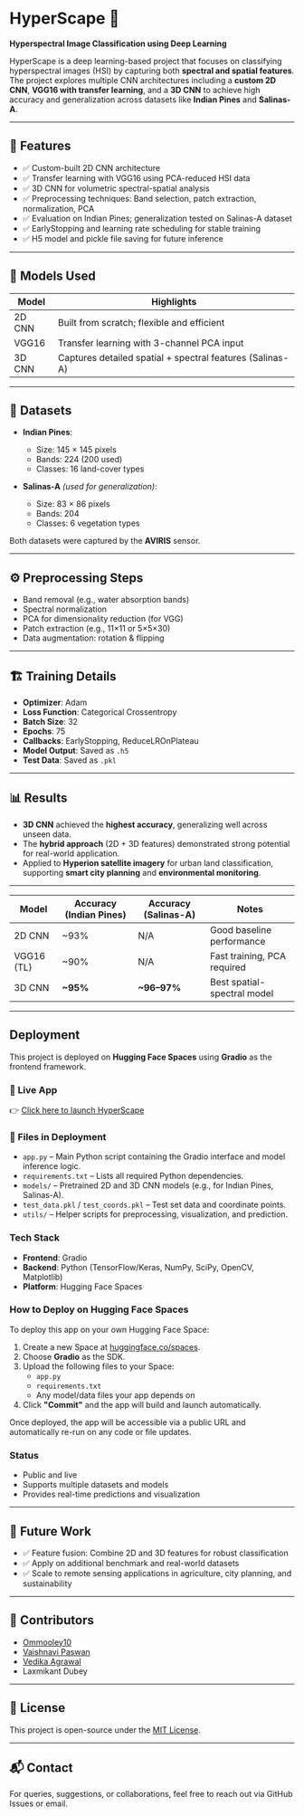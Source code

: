 # HyperScape 🚀  
**Hyperspectral Image Classification using Deep Learning**

HyperScape is a deep learning-based project that focuses on classifying hyperspectral images (HSI) by capturing both **spectral and spatial features**. The project explores multiple CNN architectures including a **custom 2D CNN**, **VGG16 with transfer learning**, and a **3D CNN** to achieve high accuracy and generalization across datasets like **Indian Pines** and **Salinas-A**.

---

## 📌 Features

- ✅ Custom-built 2D CNN architecture  
- ✅ Transfer learning with VGG16 using PCA-reduced HSI data  
- ✅ 3D CNN for volumetric spectral-spatial analysis  
- ✅ Preprocessing techniques: Band selection, patch extraction, normalization, PCA  
- ✅ Evaluation on Indian Pines; generalization tested on Salinas-A dataset  
- ✅ EarlyStopping and learning rate scheduling for stable training  
- ✅ H5 model and pickle file saving for future inference

---

## 🧠 Models Used

| Model         | Highlights                                                  |
|---------------|-------------------------------------------------------------|
| 2D CNN        | Built from scratch; flexible and efficient                  |
| VGG16         | Transfer learning with 3-channel PCA input                  |
| 3D CNN        | Captures detailed spatial + spectral features (Salinas-A)   |

---

## 📂 Datasets

- **Indian Pines**:  
  - Size: 145 × 145 pixels  
  - Bands: 224 (200 used)  
  - Classes: 16 land-cover types

- **Salinas-A** *(used for generalization)*:  
  - Size: 83 × 86 pixels  
  - Bands: 204  
  - Classes: 6 vegetation types

Both datasets were captured by the **AVIRIS** sensor.

---

## ⚙️ Preprocessing Steps

- Band removal (e.g., water absorption bands)
- Spectral normalization
- PCA for dimensionality reduction (for VGG)
- Patch extraction (e.g., 11×11 or 5×5×30)
- Data augmentation: rotation & flipping

---

## 🏗️ Training Details

- **Optimizer**: Adam  
- **Loss Function**: Categorical Crossentropy  
- **Batch Size**: 32  
- **Epochs**: 75  
- **Callbacks**: EarlyStopping, ReduceLROnPlateau  
- **Model Output**: Saved as `.h5`  
- **Test Data**: Saved as `.pkl`

---

## 📊 Results

- **3D CNN** achieved the **highest accuracy**, generalizing well across unseen data.
- The **hybrid approach** (2D + 3D features) demonstrated strong potential for real-world application.
- Applied to **Hyperion satellite imagery** for urban land classification, supporting **smart city planning** and **environmental monitoring**.

---

| Model      | Accuracy (Indian Pines) | Accuracy (Salinas-A) | Notes                       |
| ---------- | ----------------------- | -------------------- | --------------------------- |
| 2D CNN     | \~93%                   | N/A                  | Good baseline performance   |
| VGG16 (TL) | \~90%                   | N/A                  | Fast training, PCA required |
| 3D CNN     | **\~95%**               | **\~96–97%**         | Best spatial-spectral model |

---

## Deployment

This project is deployed on **Hugging Face Spaces** using **Gradio** as the frontend framework.

### 🔗 Live App

👉 [Click here to launch HyperScape](https://huggingface.co/spaces/Ommooley10/HyperScape)

### 📁 Files in Deployment

- `app.py` – Main Python script containing the Gradio interface and model inference logic.
- `requirements.txt` – Lists all required Python dependencies.
- `models/` – Pretrained 2D and 3D CNN models (e.g., for Indian Pines, Salinas-A).
- `test_data.pkl` / `test_coords.pkl` – Test set data and coordinate points.
- `utils/` – Helper scripts for preprocessing, visualization, and prediction.

### Tech Stack

- **Frontend**: Gradio
- **Backend**: Python (TensorFlow/Keras, NumPy, SciPy, OpenCV, Matplotlib)
- **Platform**: Hugging Face Spaces

### How to Deploy on Hugging Face Spaces

To deploy this app on your own Hugging Face Space:

1. Create a new Space at [huggingface.co/spaces](https://huggingface.co/spaces).
2. Choose **Gradio** as the SDK.
3. Upload the following files to your Space:
   - `app.py`
   - `requirements.txt`
   - Any model/data files your app depends on
4. Click **"Commit"** and the app will build and launch automatically.

Once deployed, the app will be accessible via a public URL and automatically re-run on any code or file updates.

### Status

-  Public and live
-  Supports multiple datasets and models
-  Provides real-time predictions and visualization

---

## 🔭 Future Work

- ✅ Feature fusion: Combine 2D and 3D features for robust classification  
- ✅ Apply on additional benchmark and real-world datasets  
- ✅ Scale to remote sensing applications in agriculture, city planning, and sustainability

---

## 🤝 Contributors

- [Ommooley10](https://github.com/Ommooley10) 
- [Vaishnavi Paswan](https://github.com/vaishnavipaswan)
- [Vedika Agrawal](https://github.com/vedikagrawal)  
- Laxmikant Dubey

---

## 📎 License

This project is open-source under the [MIT License](LICENSE).

---

## 📬 Contact

For queries, suggestions, or collaborations, feel free to reach out via GitHub Issues or email.

